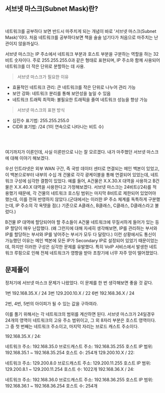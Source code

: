 ## **서브넷 마스크(Subnet Mask)란?**

<br>

네트워크를 공부하다 보면 반드시 마주치게 되는 개념이 바로 '서브넷 마스크(Subnet Mask)'이다.
처음 네트워크를 공부하다보면 책을 술술 넘기다가 처음으로 마주치는 난관이지 않을까싶다.

서브넷 마스크는 IP 주소에서 네트워크 부분과 호스트 부분을 구분하는 역할을 하는 32비트 숫자이다. 주로 255.255.255.0과 같은 형태로 표현되며, IP 주소와 함께 사용되어 네트워크를 더 작은 단위로 분할하는 데 사용.

> 서브넷 마스크가 필요한 이유

- 효율적인 네트워크 관리: 큰 네트워크를 작은 단위로 나누어 관리 가능
- 보안 강화: 네트워크 분리를 통해 보안성을 높일 수 있음
- 네트워크 트래픽 최적화: 불필요한 트래픽을 줄여 네트워크 성능을 향상 가능

> 서브넷 마스크의 표현 방식

- 십진수 표기법: 255.255.255.0
- CIDR 표기법: /24 (1이 연속으로 나타나는 비트 수)

<br><br>

여기까지가 이론인데, 사실 이론만으로 나는 잘 모르겠다. 내가 마주했던 서브넷 마스크에 대해 이야기 해보겠다.

우선 인트라넷은 외부 WAN 구간, 즉 국방 데이터 센터로 연결되는 메인 백본이 있었고, 이 백본으로부터 내부의 수십 개 건물로 각각 광케이블을 통해 연결되어 있었는데, 네트워크 구성에 심각한 결함이 있었다.
예를 들어, A건물은 X.X.30.X 대역을 사용하고 B건물은 X.X.40.X 대역을 사용한다고 가정해보겠다. 서브넷 마스크는 24비트(/24)를 적용했기 때문에, 각 건물의 네트워크 호스팅 범위는 마지막 8비트로 제한되어 있었어야 했는데, 이를 전혀 반영하지 않았다.(군대에서는 이러한 IP 주소 체계를 독특하게 구분했는데, IP 주소의 각 옥텟을 점(.) 기준으로 A클래스, B클래스, C클래스, D클래스라고 불렀다.)

B건물 IP 대역에 할당되어야 할 주소들이 A건물 네트워크에 무질서하게 들어가 있는 등 IP 할당이 매우 난잡했다. (왜 그런지에 대해 자세히 생각해보면, IP를 관리하는 부서와 IP를 할당하는 부서와 IP를 넣어주는 부서가 모두 다 달랐다.) 이런 상황에서도 통신이 가능했던 이유는 메인 백본에 모든 IP가 Secondary IP로 설정되어 있었기 때문이었는데, 하지만 이러한 구성은 심각한 문제를 유발했다. 특히 VoIP 서비스에서 발생한 네트워크 루핑으로 인해 전체 네트워크가 영향을 받아 초창기에 너무 자주 망이 떨어졌었다.

## **문제풀이**

정처기에 서브넷 마스크 문제가 나왔었다. 이 문제를 한 번 생각해보면 좋을 것 같다.

1번 192.168.35.X / 24
3번 129.200.10.X / 22
6번 192.168.36.X / 24

2번, 4번, 5번의 아이피가 될 수 있는 값을 구하여라.

이를 풀기 위해서는 각 네트워크의 범위를 계산하면 된다.
서브넷 마스크가 24일경우 24개의 영역이 네트워크의 고유 주소 범위이고, 그 외 8자리 부분은 호스트 영역이다. 그 중 첫 번째는 네트워크 주소이고, 마지막 자리는 브로드 캐스트 주소이다.

192.168.35.X / 24:

네트워크 주소: 192.168.35.0
브로드캐스트 주소: 192.168.35.255
호스트 IP 범위: 192.168.35.1 ~ 192.168.35.254
호스트 수: 254개
129.200.10.X / 22:

네트워크 주소: 129.200.8.0
브로드캐스트 주소: 129.200.11.255
호스트 IP 범위: 129.200.8.1 ~ 129.200.11.254
호스트 수: 1022개
192.168.36.X / 24:

네트워크 주소: 192.168.36.0
브로드캐스트 주소: 192.168.36.255
호스트 IP 범위: 192.168.36.1 ~ 192.168.36.254
호스트 수: 254개
